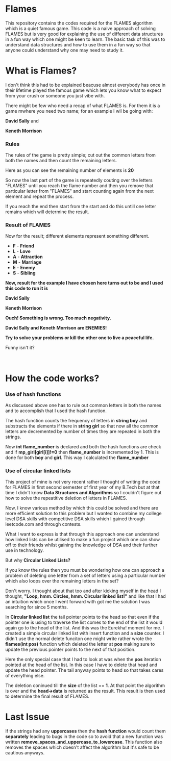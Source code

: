 # Flames
This repository contains the codes required for the FLAMES algorithm which is a quiet famous game. This code is a naive approach of solving FLAMES but is very good for explaining the use of different data structures in a fun way which one might be keen to learn. The basic task of this was to understand data structures and how to use them in a fun way so that anyone could understand why one may need to study it.
<br>
<h1>What is Flames?</h1>
<p>I don't think this had to be explained beacuse almost everybody has once in their lifetime played the famous game which lets you know what to expect from your crush or someone you just vibe with.</p>
<p>There might be few who need a recap of what FLAMES is. For them it is a game mwhere you need two name; for an example I wil be going with:</p>
<p><b>David Sally</b> and</p>
<p><b>Keneth Morrison</b></p>
<h3>Rules</h3>
<p>The rules of the game is pretty simple; cut out the common letters from both the names and then count the remaining letters.</p>
<p>Here as you can see the remaining number of elements is <b>20</b></p>
<p>So now the last part of the game is repeatedly couting over the letters "FLAMES" until you reach the flame number and then you remove that particular letter from "FLAMES" and start counting again from the next element and repeat the process.</p>
<p>If you reach the end then start from the start and do this untill one letter remains which will determine the result.</p>
<h3>Result of FLAMES</h3>
<p>Now for the result; different elements represent something different.</p>
<ul>
  <li><b>F</b> - <b>Friend</b></li>
  <li><b>L</b> - <b>Love</b></li>
  <li><b>A</b> - <b>Attraction</b></li>
  <li><b>M</b> - <b>Marriage</b></li>
  <li><b>E</b> - <b>Enemy</b></li>
  <li><b>S</b> - <b>Sibling</b></li>
</ul>
<p><b>Now, result for the example I have chosen here turns out to be and I used this code to run it is</b>
<p><b>David Sally</b>
<p><b>Keneth Morrison</b>
<p><b>Ouch! Something is wrong. Too much negativity.</b>
<p><b>David Sally and Keneth Morrison are ENEMIES!</b>
<p><b>Try to solve your problems or kill the other one to live a peaceful life.</b>
<p>Funny isn't it?</p>
<br>
<h1>How the code works?</h1>
<h3>Use of hash functions</h3>
<p>As discussed above one has to rule out common letters in both the names and to accomplish that I used the hash function.</p>
<p>The hash function counts the frequency of letters in <b>string boy</b> and substracts the elements if there in <b> string girl</b> so that now all the common letters are decremented by number of times they are repeated in both the strings.</p>
<p>Now <b>int flame_number</b> is declared and both the hash functions are check and if <b>mp_girl[girl[i]]!=0</b> then <b>flame_number</b> is incremented by 1. This is done for both <b>boy</b> and <b>girl</b>. This way I calculated the <b>flame_number</b></p>
<h3>Use of circular linked lists</h3>
<p>This project of mine is not very recent rather I thought of writing the code for FLAMES in first second semester of first year of my B.Tech but at that time I didn't know <b>Data Structures and Algorithms</b> so I couldn't figure out how to solve the repeatitive deletion of letters in FLAMES.</p>
<p>Now, I know various method by which this could be solved and there are more efficient solution to this problem but I wanted to combine my college level DSA skills with competitive DSA skills which I gained through leetcode.com and through contests.</p>
<p>What I want to express is that through this approach one can understand how linked lists can be utilised to make a fun project which one can show off to their friends whilst gaining the knowledge of DSA and their further use in technology.</p>
<p>But why <b>Circular Linked Lists?</b></p>
<p>If you know the rules then you must be wondering how one can approach a problem of deleting one letter from a set of letters using a particular number which also loops over the remaining letters in the set?</p>
<p>Don't worry. I thought about that too and after kicking myself in the head I thought, <b>"Loop, hmm. Circles, hmm. Circular linked list!"</b> and like that I had an intuition which once I went forward with got me the solution I was searching for since 5 months.</p>
<p>In <b>Circular linked list</b> the tail pointer points to the head so that even if the pointer one is using to traverse the list comes to the end of the list it would again go to the head of the list. And this was the Eurekha! moment for me. I created a simple circular linked list with insert function and a <b>size</b> counter. I didn't use the normal delete funciton one might write rather wrote the <b>flames(int pos)</b> function which deleted the letter at <b>pos</b> making sure to update the previous pointer points to the next of that position.</p>
<p>Here the only special case that I had to look at was when the <b>pos</b> iteration pointed at the head of the list. In this case I have to delete that head and update the head pointer. The tail anyway points to head so that takes cares of everything else.
<p>The deletion coninued till the <b>size</b> of the list == <b>1</b>. At that point the algorithm is over and the <b>head->data</b> is returned as the result. This result is then used to determine the final result of FLAMES.
<br>
<h1>Last Issue</h1>
<p>If the strings had any <b>uppercases</b> then the <b>hash function</b> would count them <b>separately</b> leading to bugs in the code so to avoid that a new function was written <b>remove_spaces_and_uppercase_to_lowercase</b>. This function also removes the spaces which doesn't affect the algorithm but it's safe to be cautious anyways.</p>